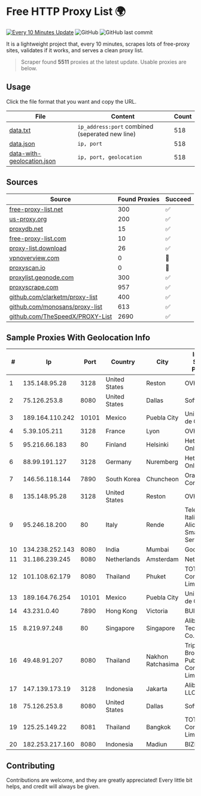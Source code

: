 
# Free HTTP Proxy List 🌍

[![Every 10 Minutes Update](https://github.com/mertguvencli/http-proxy-list/actions/workflows/main.yml/badge.svg?branch=main)](https://github.com/mertguvencli/http-proxy-list/actions/workflows/main.yml)
![GitHub](https://img.shields.io/github/license/mertguvencli/http-proxy-list)
![GitHub last commit](https://img.shields.io/github/last-commit/mertguvencli/http-proxy-list)

It is a lightweight project that, every 10 minutes, scrapes lots of free-proxy sites, validates if it works, and serves a clean proxy list.


> Scraper found **5511** proxies at the latest update. Usable proxies are below.

## Usage

Click the file format that you want and copy the URL.


|File|Content|Count|
|----|-------|-----|
|[data.txt](https://raw.githubusercontent.com/mertguvencli/http-proxy-list/main/proxy-list/data.txt)|`ip_address:port` combined (seperated new line)|518|
|[data.json](https://raw.githubusercontent.com/mertguvencli/http-proxy-list/main/proxy-list/data.json)|`ip, port`|518|
|[data-with-geolocation.json](https://raw.githubusercontent.com/mertguvencli/http-proxy-list/main/proxy-list/data-with-geolocation.json)|`ip, port, geolocation`|518|

## Sources

|Source|Found Proxies|Succeed|
|------|-------------|-------|
|[free-proxy-list.net](https://free-proxy-list.net)|300|✅|
|[us-proxy.org](https://www.us-proxy.org)|200|✅|
|[proxydb.net](http://proxydb.net)|15|✅|
|[free-proxy-list.com](https://free-proxy-list.com/?page=&port=&type%5B%5D=http&type%5B%5D=https&up_time=0&search=Search)|10|✅|
|[proxy-list.download](https://www.proxy-list.download/HTTP)|26|✅|
|[vpnoverview.com](https://vpnoverview.com/privacy/anonymous-browsing/free-proxy-servers)|0|🚫|
|[proxyscan.io](https://www.proxyscan.io)|0|🚫|
|[proxylist.geonode.com](https://proxylist.geonode.com/api/proxy-list?limit=300&page=1&sort_by=lastChecked&sort_type=desc&protocols=http,https)|300|✅|
|[proxyscrape.com](https://api.proxyscrape.com/v2/?request=displayproxies&protocol=http&timeout=10000&country=all&ssl=all&anonymity=all)|957|✅|
|[github.com/clarketm/proxy-list](https://raw.githubusercontent.com/clarketm/proxy-list/master/proxy-list-raw.txt)|400|✅|
|[github.com/monosans/proxy-list](https://raw.githubusercontent.com/monosans/proxy-list/main/proxies/http.txt)|613|✅|
|[github.com/TheSpeedX/PROXY-List](https://raw.githubusercontent.com/TheSpeedX/PROXY-List/master/http.txt)|2690|✅|


## Sample Proxies With Geolocation Info

|#|Ip|Port|Country|City|Internet Service Provider|
|-|--|----|-------|----|-------------------------|
|1|135.148.95.28|3128|United States|Reston|OVH SAS|
|2|75.126.253.8|8080|United States|Dallas|SoftLayer|
|3|189.164.110.242|10101|Mexico|Puebla City|Uninet S.A. de C.V|
|4|5.39.105.211|3128|France|Lyon|OVH SAS|
|5|95.216.66.183|80|Finland|Helsinki|Hetzner Online GmbH|
|6|88.99.191.127|3128|Germany|Nuremberg|Hetzner Online GmbH|
|7|146.56.118.144|7890|South Korea|Chuncheon|Oracle Corporation|
|8|135.148.95.28|3128|United States|Reston|OVH SAS|
|9|95.246.18.200|80|Italy|Rende|Telecom Italia S.p.A., Alice - Smart, Services|
|10|134.238.252.143|8080|India|Mumbai|Google LLC|
|11|31.186.239.245|8080|Netherlands|Amsterdam|NetSkope Inc|
|12|101.108.62.179|8080|Thailand|Phuket|TOT Public Company Limited|
|13|189.164.76.254|10101|Mexico|Puebla City|Uninet S.A. de C.V|
|14|43.231.0.40|7890|Hong Kong|Victoria|BUILDCLOUD|
|15|8.219.97.248|80|Singapore|Singapore|Alibaba (US) Technology Co., Ltd.|
|16|49.48.91.207|8080|Thailand|Nakhon Ratchasima|Triple T Broadband Public Company Limited|
|17|147.139.173.19|3128|Indonesia|Jakarta|Alibaba.com LLC|
|18|75.126.253.8|8080|United States|Dallas|SoftLayer|
|19|125.25.149.22|8081|Thailand|Bangkok|TOT Public Company Limited|
|20|182.253.217.160|8080|Indonesia|Madiun|BIZNET|



## Contributing

Contributions are welcome, and they are greatly appreciated! Every
little bit helps, and credit will always be given.

